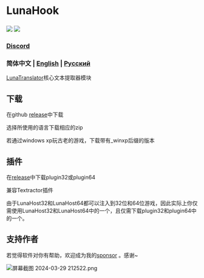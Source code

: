 # LunaHook


### <a href="./LICENSE"><img src="https://img.shields.io/github/license/HIllya51/LunaHook"></a> <a href="https://lunatranslator.xyz/Github/LunaHook/releases"><img src="https://img.shields.io/github/v/release/HIllya51/LunaHook?color=ffa"></a>

### [Discord](https://lunatranslator.xyz/Resource/DiscordGroup) 

### 简体中文 | [English](README.md) | [Русский](README_ru.md) 

[LunaTranslator](https://lunatranslator.xyz/Github/LunaTranslator)核心文本提取器模块

## 下载

在github [release](https://lunatranslator.xyz/Github/LunaHook/releases)中下载

选择所使用的语言下载相应的zip

若通过windows xp玩古老的游戏，下载带有_winxp后缀的版本

## 插件

在[release](https://lunatranslator.xyz/Github/LunaHook/releases)中下载plugin32或plugin64

兼容Textractor插件

由于LunaHost32和LunaHost64都可以注入到32位和64位游戏，因此实际上你仅需使用LunaHost32和LunaHost64中的一个，且仅需下载plugin32和plugin64中的一个。

## 支持作者

若觉得软件对你有帮助，欢迎成为我的[sponsor](https://patreon.com/HIllya51) <!--或请我一杯[咖啡](https://ko-fi.com/HIllya51)-->。感谢~

<img src="https://p.inari.site/guest/24-04/21/6624ee26d3093.png" alt="屏幕截图 2024-03-29 212522.png" title="屏幕截图 2024-03-29 212522.png" />
